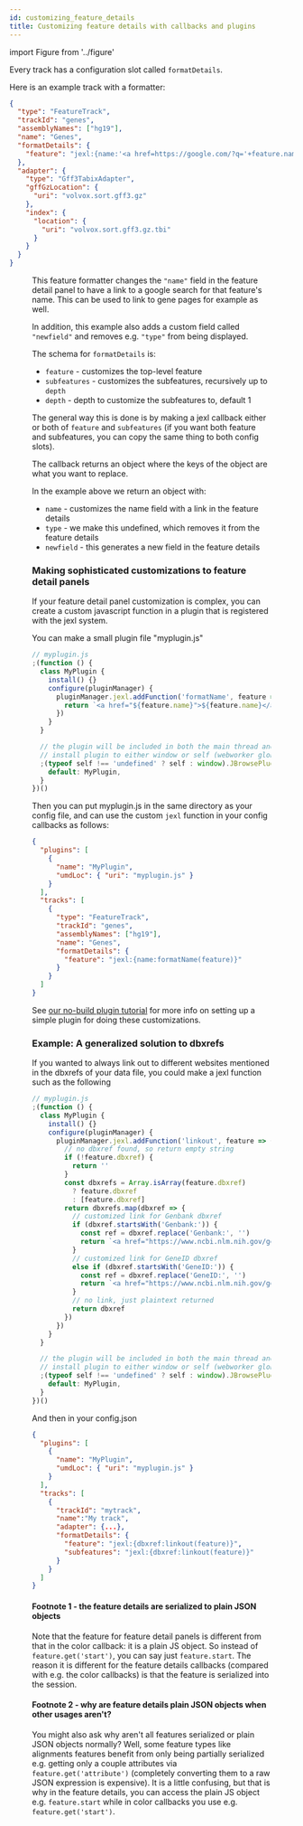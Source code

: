 ```yaml
---
id: customizing_feature_details
title: Customizing feature details with callbacks and plugins
---
```


import Figure from '../figure'

Every track has a configuration slot called `formatDetails`.

Here is an example track with a formatter:

```json
{
  "type": "FeatureTrack",
  "trackId": "genes",
  "assemblyNames": ["hg19"],
  "name": "Genes",
  "formatDetails": {
    "feature": "jexl:{name:'<a href=https://google.com/?q='+feature.name+'>'+feature.name+'</a>',newfield:'Custom contents here: '+feature.name,type:undefined }"
  },
  "adapter": {
    "type": "Gff3TabixAdapter",
    "gffGzLocation": {
      "uri": "volvox.sort.gff3.gz"
    },
    "index": {
      "location": {
        "uri": "volvox.sort.gff3.gz.tbi"
      }
    }
  }
}
```

<Figure src="/img/customized_feature_details.png" caption="Example screenshot showing customized feature detail panel with links"/>

This feature formatter changes the `"name"` field in the feature detail panel to
have a link to a google search for that feature's name. This can be used to link
to gene pages for example as well.

In addition, this example also adds a custom field called `"newfield"` and
removes e.g. `"type"` from being displayed.

The schema for `formatDetails` is:

- `feature` - customizes the top-level feature
- `subfeatures` - customizes the subfeatures, recursively up to `depth`
- `depth` - depth to customize the subfeatures to, default 1

The general way this is done is by making a jexl callback either or both of
`feature` and `subfeatures` (if you want both feature and subfeatures, you can
copy the same thing to both config slots).

The callback returns an object where the keys of the object are what you want to
replace.

In the example above we return an object with:

- `name` - customizes the name field with a link in the feature details
- `type` - we make this undefined, which removes it from the feature details
- `newfield` - this generates a new field in the feature details

### Making sophisticated customizations to feature detail panels

If your feature detail panel customization is complex, you can create a custom
javascript function in a plugin that is registered with the jexl system.

You can make a small plugin file "myplugin.js"

```js
// myplugin.js
;(function () {
  class MyPlugin {
    install() {}
    configure(pluginManager) {
      pluginManager.jexl.addFunction('formatName', feature => {
        return `<a href="${feature.name}">${feature.name}</a>`
      })
    }
  }

  // the plugin will be included in both the main thread and web worker, so
  // install plugin to either window or self (webworker global scope)
  ;(typeof self !== 'undefined' ? self : window).JBrowsePluginMyPlugin = {
    default: MyPlugin,
  }
})()
```

Then you can put myplugin.js in the same directory as your config file, and can
use the custom `jexl` function in your config callbacks as follows:

```json
{
  "plugins": [
    {
      "name": "MyPlugin",
      "umdLoc": { "uri": "myplugin.js" }
    }
  ],
  "tracks": [
    {
      "type": "FeatureTrack",
      "trackId": "genes",
      "assemblyNames": ["hg19"],
      "name": "Genes",
      "formatDetails": {
        "feature": "jexl:{name:formatName(feature)}"
      }
    }
  ]
}
```

See [our no-build plugin tutorial](/docs/developer_guides/no_build_plugin/) for
more info on setting up a simple plugin for doing these customizations.

### Example: A generalized solution to dbxrefs

If you wanted to always link out to different websites mentioned in the dbxrefs
of your data file, you could make a jexl function such as the following

```js
// myplugin.js
;(function () {
  class MyPlugin {
    install() {}
    configure(pluginManager) {
      pluginManager.jexl.addFunction('linkout', feature => {
        // no dbxref found, so return empty string
        if (!feature.dbxref) {
          return ''
        }
        const dbxrefs = Array.isArray(feature.dbxref)
          ? feature.dbxref
          : [feature.dbxref]
        return dbxrefs.map(dbxref => {
          // customized link for Genbank dbxref
          if (dbxref.startsWith('Genbank:')) {
            const ref = dbxref.replace('Genbank:', '')
            return `<a href="https://www.ncbi.nlm.nih.gov/gene/?term=${ref}">${dbxref}</a>`
          }
          // customized link for GeneID dbxref
          else if (dbxref.startsWith('GeneID:')) {
            const ref = dbxref.replace('GeneID:', '')
            return `<a href="https://www.ncbi.nlm.nih.gov/gene/?term=${ref}">${dbxref}</a>`
          }
          // no link, just plaintext returned
          return dbxref
        })
      })
    }
  }

  // the plugin will be included in both the main thread and web worker, so
  // install plugin to either window or self (webworker global scope)
  ;(typeof self !== 'undefined' ? self : window).JBrowsePluginMyPlugin = {
    default: MyPlugin,
  }
})()
```

And then in your config.json

```json
{
  "plugins": [
    {
      "name": "MyPlugin",
      "umdLoc": { "uri": "myplugin.js" }
    }
  ],
  "tracks": [
    {
      "trackId": "mytrack",
      "name":"My track",
      "adapter": {...},
      "formatDetails": {
        "feature": "jexl:{dbxref:linkout(feature)}",
        "subfeatures": "jexl:{dbxref:linkout(feature)}"
      }
    }
  ]
}
```

#### Footnote 1 - the feature details are serialized to plain JSON objects

Note that the feature for feature detail panels is different from that in the
color callback: it is a plain JS object. So instead of `feature.get('start')`,
you can say just `feature.start`. The reason it is different for the feature
details callbacks (compared with e.g. the color callbacks) is that the feature
is serialized into the session.

#### Footnote 2 - why are feature details plain JSON objects when other usages aren't?

You might also ask why aren't all features serialized or plain JSON objects
normally? Well, some feature types like alignments features benefit from only
being partially serialized e.g. getting only a couple attributes via
`feature.get('attribute')` (completely converting them to a raw JSON expression
is expensive). It is a little confusing, but that is why in the feature details,
you can access the plain JS object e.g. `feature.start` while in color callbacks
you use e.g. `feature.get('start')`.
